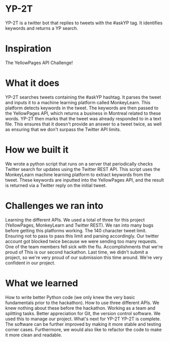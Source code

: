 # YP-2T
YP-2T is a twitter bot that replies to tweets with the #askYP tag. It identifies keywords and returns a YP search.

# Inspiration

The YellowPages API Challenge!

# What it does

YP-2T searches tweets containing the #askYP hashtag. It parses the tweet and inputs it to a machine learning platform called MonkeyLearn. This platform detects keywords in the tweet. The keywords are then passed to the YellowPages API, which returns a business in Montreal related to these words. YP-2T then marks that the tweet was already responded to in a text file. This ensures that it doesn't provide an answer to a tweet twice, as well as ensuring that we don't surpass the Twitter API limits.

# How we built it

We wrote a python script that runs on a server that periodically checks Twitter search for updates using the Twitter REST API. This script uses the MonkeyLearn machine learning platform to extract keywords from the tweet. These keywords are inputted into the YellowPages API, and the result is returned via a Twitter reply on the initial tweet.

# Challenges we ran into

Learning the different APIs. We used a total of three for this project (YellowPages, MonkeyLearn and Twitter REST). We ran into many bugs before getting this platforms working.
The 140 character tweet limit. Ensuring not to pass to pass this limit and parsing accordingly.
Our twitter account got blocked twice because we were sending too many requests.
One of the team members fell sick with the flu.
Accomplishments that we're proud of
This is our second hackathon. Last time, we didn't submit a project, so we're very proud of our submission this time around. We're very confident in our project.

# What we learned

How to write better Python code (we only knew the very basic fundamentals prior to the hackathon).
How to use three different APIs. We knew nothing about these before the hackathon.
Working as a team and splitting tasks.
Better appreciation for Git, the version control software. We used this to manage our project.
What's next for YP-2T
YP-2T is complete. The software can be further improved by making it more stable and testing corner cases. Furthermore, we would also like to refactor the code to make it more clean and readable.
